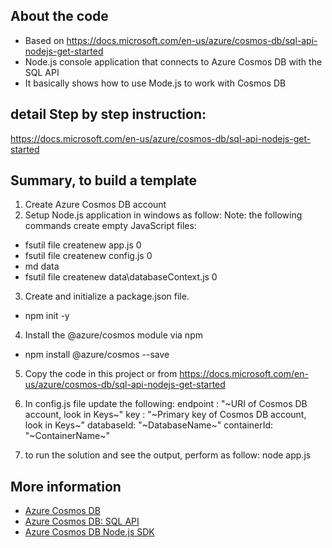 ## About the code
- Based on https://docs.microsoft.com/en-us/azure/cosmos-db/sql-api-nodejs-get-started
- Node.js console application that connects to Azure Cosmos DB with the SQL API
- It basically shows how to use Mode.js to work with Cosmos DB

## detail Step by step instruction:
https://docs.microsoft.com/en-us/azure/cosmos-db/sql-api-nodejs-get-started

## Summary, to build a template
1. Create Azure Cosmos DB account
2. Setup Node.js application in windows as follow:
Note: the following commands create empty JavaScript files:
- fsutil file createnew app.js 0
- fsutil file createnew config.js 0
- md data
- fsutil file createnew data\databaseContext.js 0

3. Create and initialize a package.json file.
- npm init -y

4. Install the @azure/cosmos module via npm
- npm install @azure/cosmos --save

5. Copy the code in this project or from
https://docs.microsoft.com/en-us/azure/cosmos-db/sql-api-nodejs-get-started

6. In config.js file update the following:
endpoint : "~URI of Cosmos DB account, look in Keys~"
key : "~Primary key of Cosmos DB account, look in Keys~"
databaseId: "~DatabaseName~"
containerId: "~ContainerName~"

7. to run the solution and see the output, perform as follow:
node app.js

## More information
- [Azure Cosmos DB](https://docs.microsoft.com/azure/cosmos-db/introduction)
- [Azure Cosmos DB: SQL API](https://docs.microsoft.com/en-us/azure/cosmos-db/sql-api-introduction)
- [Azure Cosmos DB Node.js SDK](https://docs.microsoft.com/en-us/azure/cosmos-db/sql-api-sdk-node)
